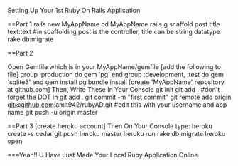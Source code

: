 Setting Up Your 1st Ruby On Rails Application
 
==Part 1
rails new MyAppName
cd MyAppName
rails g scaffold post title text:text
#in scaffolding post is the controller, title can be string datatype
rake db:migrate

==Part 2

Open Gemfile which is in your MyAppName/gemfile
[add the following to file]
group :production do
gem 'pg'
end
group :development, :test do
gem 'sqlite3'
end
gem install pg
bundle install
[create 'MyAppName' repository at github.com]
 Then, Write These In Your Console
git init
git add .
#don't forget the DOT in git add .
git commit -m "first commit"
git remote add origin git@github.com:amit942/rubyAD.git  #edit this with your username and app name
git push -u origin master

==Part 3
[create heroku account]
Then On Your Console type:
heroku create -s cedar
git push heroku master
heroku run rake db:migrate
heroku open

===Yeah!! U Have Just Made Your Local Ruby Application Online.

